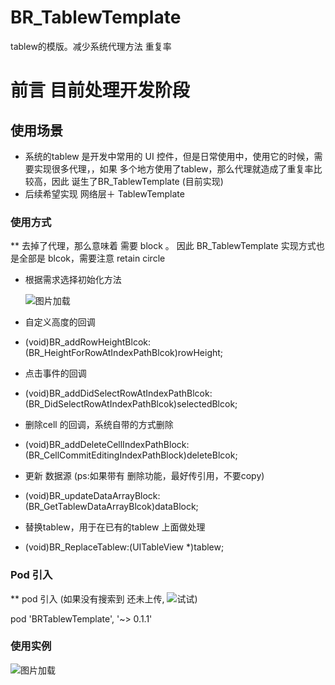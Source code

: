 # BR_TablewTemplate
tablew的模版。减少系统代理方法 重复率

# 前言 目前处理开发阶段

## 使用场景
 * 系统的tablew 是开发中常用的 UI 控件，但是日常使用中，使用它的时候，需要实现很多代理，，如果 多个地方使用了tablew，那么代理就造成了重复率比较高，因此 诞生了BR_TablewTemplate (目前实现)
 * 后续希望实现 网络层＋ TablewTemplate
 
### 使用方式 
 ** 去掉了代理，那么意味着 需要 block 。 因此 BR_TablewTemplate 实现方式也是全部是 blcok，需要注意 retain circle
 * 根据需求选择初始化方法
 
   ![图片加载](BR_TablewTemplate/Resource/init_method.png)
 
  * 自定义高度的回调
  - (void)BR_addRowHeightBlcok:(BR_HeightForRowAtIndexPathBlcok)rowHeight;
  * 点击事件的回调
  - (void)BR_addDidSelectRowAtIndexPathBlcok:(BR_DidSelectRowAtIndexPathBlcok)selectedBlcok;
  * 删除cell 的回调，系统自带的方式删除
  - (void)BR_addDeleteCellIndexPathBlock:(BR_CellCommitEditingIndexPathBlock)deleteBlcok;
  * 更新 数据源  (ps:如果带有 删除功能，最好传引用，不要copy)
  - (void)BR_updateDataArrayBlock:(BR_GetTablewDataArrayBlcok)dataBlock;
  * 替换tablew，用于在已有的tablew 上面做处理
  - (void)BR_ReplaceTablew:(UITableView *)tablew;
  
### Pod 引入
   ** pod 引入 (如果没有搜索到 还未上传, ![试试](http://blog.cocoachina.com/article/29127))
   
   pod 'BRTablewTemplate', '~> 0.1.1'
    
    
### 使用实例

  ![图片加载](BR_TablewTemplate/Resource/user_demo.png)
